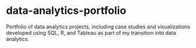 # data-analytics-portfolio
Portfolio of data analytics projects, including case studies and visualizations developed using SQL, R, and Tableau as part of my transition into data analytics.

